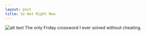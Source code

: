 ```yaml
---
layout: post
title: So Hot Right Now
---
```


![alt text](https://raw.githubusercontent.com/rachel1792/jekyll-now/master/images/crossword.PNG "Crossword")
The only Friday crossword I ever solved without cheating.
